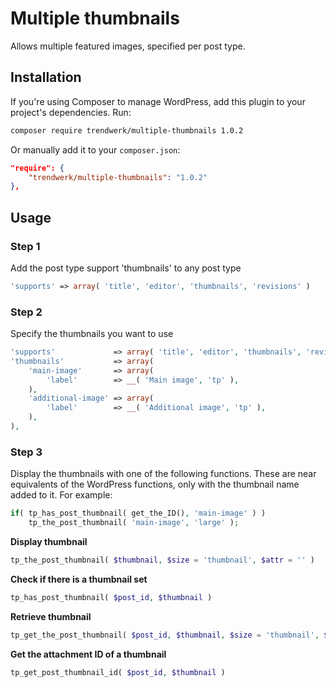 Multiple thumbnails
===================

Allows multiple featured images, specified per post type.

## Installation
If you're using Composer to manage WordPress, add this plugin to your project's dependencies. Run:
```sh
composer require trendwerk/multiple-thumbnails 1.0.2
```

Or manually add it to your `composer.json`:
```json
"require": {
	"trendwerk/multiple-thumbnails": "1.0.2"
},
```

## Usage

### Step 1
Add the post type support 'thumbnails' to any post type

```php
'supports' => array( 'title', 'editor', 'thumbnails', 'revisions' )
```

### Step 2
Specify the thumbnails you want to use

```php
'supports'             => array( 'title', 'editor', 'thumbnails', 'revisions' ),
'thumbnails'           => array(
	'main-image'       => array(
		'label'        => __( 'Main image', 'tp' ),
	),
	'additional-image' => array(
		'label'        => __( 'Additional image', 'tp' ),
	),
),
```

### Step 3
Display the thumbnails with one of the following functions. These are near equivalents of the WordPress functions, only with the thumbnail name added to it. For example:
	
```php
if( tp_has_post_thumbnail( get_the_ID(), 'main-image' ) )
	tp_the_post_thumbnail( 'main-image', 'large' );
```

**Display thumbnail**

```php	
tp_the_post_thumbnail( $thumbnail, $size = 'thumbnail', $attr = '' )
```

**Check if there is a thumbnail set**
	
```php
tp_has_post_thumbnail( $post_id, $thumbnail )
```

**Retrieve thumbnail**
	
```php
tp_get_the_post_thumbnail( $post_id, $thumbnail, $size = 'thumbnail', $attr = '' )
```

**Get the attachment ID of a thumbnail**

```php
tp_get_post_thumbnail_id( $post_id, $thumbnail )
```
